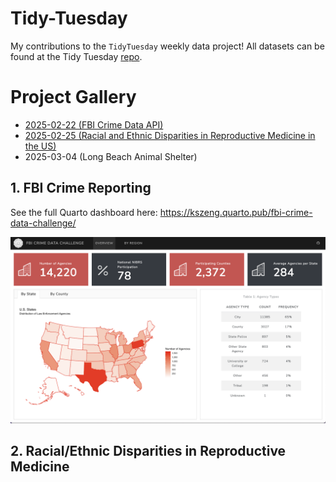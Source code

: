 # Tidy-Tuesday

My contributions to the `TidyTuesday` weekly data project! All datasets can be found at the Tidy Tuesday [repo](https://github.com/rfordatascience/tidytuesday).

# Project Gallery

* [2025-02-22 (FBI Crime Data API)](#1-fbi-crime-reporting)
* [2025-02-25 (Racial and Ethnic Disparities in Reproductive Medicine in the US)](#2-racialethnic-disparities-in-reproductive-medicine)
* 2025-03-04 (Long Beach Animal Shelter)

## 1. FBI Crime Reporting 

See the full Quarto dashboard here: https://kszeng.quarto.pub/fbi-crime-data-challenge/

![fbi_photo1](https://github.com/kszeng/Tidy-Tuesday/blob/2611be5448cafdde4d7cb9891681163e125e93a0/images/fbi_quarto_1.png)

## 2. Racial/Ethnic Disparities in Reproductive Medicine 

